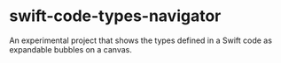 # swift-code-types-navigator
 An experimental project that shows the types defined in a Swift code as expandable bubbles on a canvas.
